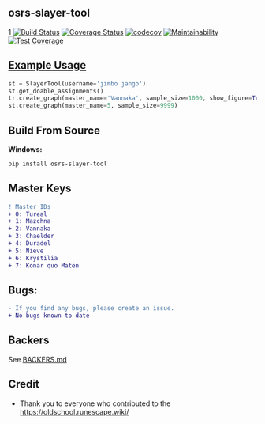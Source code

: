 ## osrs-slayer-tool
1
[![Build Status](https://travis-ci.org/cerniglj1/osrs-slayer-tool.svg?branch=master)](https://travis-ci.org/cerniglj1/osrs-slayer-tool) [![Coverage Status](https://coveralls.io/repos/github/cerniglj1/osrs-slayer-tool/badge.svg?branch=master)](https://coveralls.io/github/cerniglj1/osrs-slayer-tool?branch=master) [![codecov](https://codecov.io/gh/cerniglj1/osrs-slayer-tool/branch/master/graph/badge.svg)](https://codecov.io/gh/cerniglj1/osrs-slayer-tool) [![Maintainability](https://api.codeclimate.com/v1/badges/ae66200607a2c9dae991/maintainability)](https://codeclimate.com/github/cerniglj1/Slayer-Tool/maintainability) [![Test Coverage](https://api.codeclimate.com/v1/badges/ae66200607a2c9dae991/test_coverage)](https://codeclimate.com/github/cerniglj1/Slayer-Tool/test_coverage)

## [Example Usage](test_example.py)

```python
st = SlayerTool(username='jimbo jango')
st.get_doable_assignments()
tr.create_graph(master_name='Vannaka', sample_size=1000, show_figure=True)
st.create_graph(master_name=5, sample_size=9999)
```

## Build From Source

**Windows:**

```bash
pip install osrs-slayer-tool
```

## Master Keys

```diff
! Master IDs
+ 0: Tureal
+ 1: Mazchna
+ 2: Vannaka
+ 3: Chaelder
+ 4: Duradel
+ 5: Nieve
+ 6: Krystilia
+ 7: Konar quo Maten
```

## Bugs:

```diff
- If you find any bugs, please create an issue.
+ No bugs known to date
```

## Backers

See [BACKERS.md](BACKERS.md)

## Credit

- Thank you to everyone who contributed to the https://oldschool.runescape.wiki/
